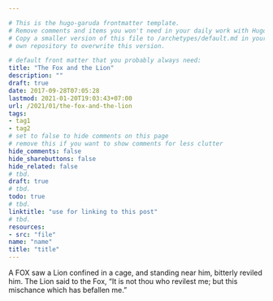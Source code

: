 ```yaml
---

# This is the hugo-garuda frontmatter template.
# Remove comments and items you won't need in your daily work with Hugo.
# Copy a smaller version of this file to /archetypes/default.md in your
# own repository to overwrite this version.

# default front matter that you probably always need:
title: "The Fox and the Lion"
description: ""
draft: true
date: 2017-09-28T07:05:28
lastmod: 2021-01-20T19:03:43+07:00
url: /2021/01/the-fox-and-the-lion
tags:
- tag1
- tag2
# set to false to hide comments on this page
# remove this if you want to show comments for less clutter
hide_comments: false
hide_sharebuttons: false
hide_related: false
# tbd.
draft: true
# tbd.
todo: true
# tbd.
linktitle: "use for linking to this post"
# tbd.
resources:
- src: "file"
name: "name"
title: "title"
---
```


A FOX saw a Lion confined in a cage, and standing near him, bitterly reviled him. The Lion said to the Fox, “It is not thou who revilest me; but this mischance which has befallen me.”

